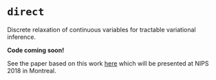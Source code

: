 # `direct`
Discrete relaxation of continuous variables for tractable variational inference.

**Code coming soon!**

See the paper based on this work [here](https://arxiv.org/abs/1809.04279) which will be presented at NIPS 2018 in Montreal.

